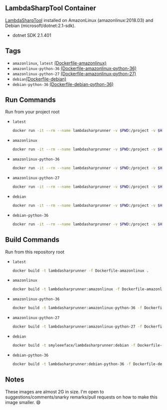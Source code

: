 LambdaSharpTool Container
-------------------------

[LambdaSharpTool](https://github.com/LambdaSharp/LambdaSharpTool) installed on AmazonLinux (amazonlinux:2018.03) and Debian (microsoft/dotnet:2.1-sdk).

* dotnet SDK 2.1.401

Tags
----

* `amazonlinux`, `latest` [(Dockerfile-amazonlinux)](https://github.com/smyleeface/LambdaSharpRunner/blob/master/Dockerfile-amazonlinux)
* `amazonlinux-python-36` [(Dockerfile-amazonlinux-python-36)](https://github.com/smyleeface/LambdaSharpRunner/blob/master/Dockerfile-amazonlinux-python-36)
* `amazonlinux-python-27` [(Dockerfile-amazonlinux-python-27)](https://github.com/smyleeface/LambdaSharpRunner/blob/master/Dockerfile-amazonlinux-python-27)
* `debian`[(Dockerfile-debian)](https://github.com/smyleeface/LambdaSharpRunner/blob/master/Dockerfile-debian)
* `debian-python-36` [(Dockerfile-debian-python-36)](https://github.com/smyleeface/LambdaSharpRunner/blob/master/Dockerfile-debian-python-36)

Run Commands
------------

Run from your project root

* `latest`

    ```bash
    docker run -it --rm --name lambdasharprunner -v $PWD:/project -v $HOME/.aws:/root/.aws smyleeface/lambdasharprunner:latest /bin/bash lash deploy
    ```

* `amazonlinux`

    ```bash
    docker run -it --rm --name lambdasharprunner -v $PWD:/project -v $HOME/.aws:/root/.aws smyleeface/lambdasharprunner:amazonlinux /bin/bash lash deploy
    ```

* `amazonlinux-python-36`

    ```bash
    docker run -it --rm --name lambdasharprunner -v $PWD:/project -v $HOME/.aws:/root/.aws smyleeface/lambdasharprunner:amazonlinux-python-36 /bin/bash lash deploy
    ```
* `amazonlinux-python-27`

    ```bash
    docker run -it --rm --name lambdasharprunner -v $PWD:/project -v $HOME/.aws:/root/.aws smyleeface/lambdasharprunner:amazonlinux-python-27 /bin/bash lash deploy
    ```
* `debian`

    ```bash
    docker run -it --rm --name lambdasharprunner -v $PWD:/project -v $HOME/.aws:/root/.aws smyleeface/lambdasharprunner:debian /bin/bash lash deploy
    ```
* `debian-python-36`

    ```bash
    docker run -it --rm --name lambdasharprunner -v $PWD:/project -v $HOME/.aws:/root/.aws smyleeface/lambdasharprunner:debian-python-36 /bin/bash lash deploy
    ```
    
Build Commands
------------

Run from this repository root

* `latest`

    ```bash
    docker build -t lambdasharprunner -f Dockerfile-amazonlinux .
    ```

* `amazonlinux`

    ```bash
    docker build -t lambdasharprunner:amazonlinux -f Dockerfile-amazonlinux .
    ```

* `amazonlinux-python-36`

    ```bash
    docker build -t lambdasharprunner:amazonlinux-python-36 -f Dockerfile-amazonlinux-python-36 .
    ```
* `amazonlinux-python-27`

    ```bash
    docker build -t lambdasharprunner:amazonlinux-python-27 -f Dockerfile-amazonlinux-python-27 .
    ```
* `debian`

    ```bash
    docker build -t smyleeeface/lambdasharprunner:debian -f Dockerfile-debian .
    ```
* `debian-python-36`

    ```bash
    docker build -t lambdasharprunner:debian-python-36 -f Dockerfile-debian-python-36 .
    ```

Notes
-----

These images are almost 2G in size. I'm open to suggestions/comments/snarky remarks/pull requests on how to make this image smaller. :smile:
